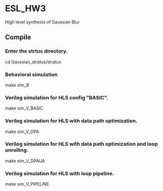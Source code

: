 # ESL_HW3

High level synthesis of Gaussian Blur

## Compile 

### Enter the strtus directory.
  cd Gaussian_stratus/stratus

### Behavioral simulation
  make sim_B

### Verilog simulation for HLS config "BASIC".
  make sim_V_BASIC

### Verilog simulation for HLS with data path optimization.
  make sim_V_DPA
  
### Verilog simulation for HLS with data path optimization and loop unrolling.
  make sim_V_DPAUA
  
### Verilog simulation for HLS with loop pipeline.
  make sim_V_PIPELINE  
